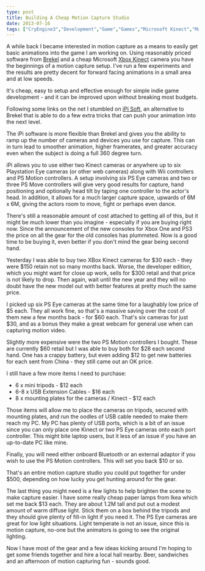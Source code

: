 ```yaml
---
type: post
title: Building A Cheap Motion Capture Studio
date: 2013-07-16
tags: ["CryEngine3","Development","Game","Games","Microsoft Kinect","Motion Capture","PS Eye Camera","Software Development"]
---
```


A while back I became interested in motion capture as a means to easily get basic animations into the game I am working on. Using reasonably priced software from [Brekel](http://www.brekel.com/ "Brekel Software") and a cheap Microsoft [Xbox Kinect](http://en.wikipedia.org/wiki/Kinect "XBox Kinect") camera you have the beginnings of a motion capture setup. I've run a few experiments and the results are pretty decent for forward facing animations in a small area and at low speeds.

It's cheap, easy to setup and effective enough for simple indie game development - and it can be improved upon without breaking most budgets.

Following some links on the net I stumbled on [iPi Soft](http://ipisoft.com/ "iPi Software"), an alternative to Brekel that is able to do a few extra tricks that can push your animation into the next level.

The iPi software is more flexible than Brekel and gives you the ability to ramp up the number of cameras and devices you use for capture. This can in turn lead to smoother animation, higher framerates, and greater accuracy even when the subject is doing a full 360 degree turn.

iPi allows you to use either two Kinect cameras or anywhere up to six Playstation Eye cameras (or other web cameras) along with Wii controllers and PS Motion controllers. A setup involving six PS Eye cameras and two or three PS Move controllers will give very good results for capture, hand positioning and optionally head tilt by taping one controller to the actor's head. In addition, it allows for a much larger capture space, upwards of 6M x 6M, giving the actors room to move, fight or perhaps even dance.

There's still a reasonable amount of cost attached to getting all of this, but it might be much lower than you imagine - especially if you are buying right now. Since the announcement of the new consoles for Xbox One and PS3 the price on all the gear for the old consoles has plummeted. Now is a good time to be buying it, even better if you don't mind the gear being second hand.

Yesterday I was able to buy two XBox Kinect cameras for $30 each - they were $150 retain not so many months back. Worse, the developer edition, which you might want for close up work, sells for $300 retail and that price is not likely to drop. Then again, wait until the new year and they will no doubt have the new model out with better features at pretty much the same price.

I picked up six PS Eye cameras at the same time for a laughably low price of $5 each. They all work fine, so that's a massive saving over the cost of them new a few months back - for $60 each. That's six cameras for just $30, and as a bonus they make a great webcam for general use when can capturing motion video.

Slightly more expensive were the two PS Motion controllers I bought. These are currently $60 retail but I was able to buy both for $28 each second hand. One has a crappy battery, but even adding $12 to get new batteries for each sent from China - they still came out an OK price.

I still have a few  more items I need to purchase:

* 6 x mini tripods - $12 each
* 6-8 x USB Extension Cables - $16 each
* 8 x mounting plates for the cameras / Kinect - $12 each

Those items will allow me to place the cameras on tripods, secured with mounting plates, and run the oodles of USB cable needed to make them reach my PC. My PC has plenty of USB ports, which is a bit of an issue since you can only place one Kinect or two PS Eye cameras onto each port controller. This might bite laptop users, but it less of an issue if you have an up-to-date PC like mine.

Finally, you will need either onboard Bluetooth or an external adaptor if you wish to use the PS Motion controllers. This will set you back $10 or so.

That's an entire motion capture studio you could put together for under $500, depending on how lucky you get hunting around for the gear.

The last thing you might need is a few lights to help brighten the scene to make capture easier. I have some really cheap paper lamps from Ikea which set me back $13 each. They are about 1.2M tall and put out a modest amount of warm diffuse light. Stick them on a box behind the tripods and they should give plenty of fill-in light if you need it. The PS Eye cameras are great for low light situations. Light temperate is not an issue, since this is motion capture, no-one but the animators is going to see the original lighting.

Now I have most of the gear and a few ideas kicking around I'm hoping to get some friends together and hire a local hall nearby. Beer, sandwiches and an afternoon of motion capturing fun - sounds good.